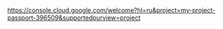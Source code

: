 https://console.cloud.google.com/welcome?hl=ru&project=my-project-passport-396509&supportedpurview=project